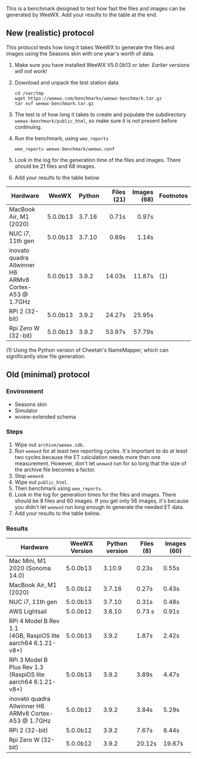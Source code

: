 This is a benchmark designed to test how fast the files and images can be
generated by WeeWX. Add your results to the table at the end.

## New (realistic) protocol

This protocol tests how long it takes WeeWX to generate the files and images
using the Seasons skin with one year's worth of data.

1. Make sure you have installed WeeWX V5.0.0b13 or later. _Earlier versions will
   not work!_
 
2. Download and unpack the test station data
 
    ```shell
    cd /var/tmp
    wget https://weewx.com/benchmarks/weewx-benchmark.tar.gz
    tar xvf weewx-benchmark.tar.gz
    ```

3. The test is of how long it takes to create and populate the subdirectory
   `weewx-benchmark/public_html`, so make sure it is _not_ present before
   continuing.

4. Run the benchmark, using `wee_reports`

   ```shell
   wee_reports weewx-benchmark/weewx.conf
   ```
   
5. Look in the log for the generation time of the files and images. There should
   be 21 files and 68 images.

6. Add your results to the table below

| Hardware                                                  | WeeWX    | Python  | Files (21) | Images (68) | Footnotes |
|-----------------------------------------------------------|----------|---------|-----------:|------------:|-----------|
| MacBook Air, M1 (2020)                                    | 5.0.0b13 | 3.7.16  |      0.71s |       0.97s |           |
| NUC i7, 11th gen                                          | 5.0.0b13 | 3.7.10  |      0.89s |       1.14s |           |
| inovato quadra Allwinner H6<br/>ARMv8 Cortex-A53 @ 1.7GHz | 5.0.0b13 | 3.9.2   |     14.03s |      11.87s | (1)       |
| RPi 2 (32-bit)                                            | 5.0.0b13 | 3.9.2   |     24.27s |      25.95s |           |
| Rpi Zero W (32-bit)                                       | 5.0.0b13 | 3.9.2   |     53.97s |      57.79s |           |


(1) Using the Python version of Cheetah's NameMapper, which can significantly
slow file generation.


## Old (minimal) protocol

### Environment
- Seasons skin
- Simulator
- wview-extended schema

### Steps

1. Wipe out `archive/weewx.sdb`.
2. Run `weewxd` for at least _two_ reporting cycles. It's important to do at 
   least two cycles because the ET calculation needs more than one measurement. 
   However, don't let `weewxd` run for so long that the size of the archive file 
   becomes a factor.
3. Stop `weewxd`.
4. Wipe out `public_html`.
5. Then benchmark using `wee_reports`.
6. Look in the log for generation times for the files and images. There should
   be 8 files and 60 images. If you get only 56 images, it's because you didn't
   let `weewxd` run long enough to generate the needed ET data.
7. Add your results to the table below.

### Results

| Hardware                                                         | WeeWX Version | Python version | Files (8) | Images (60) |
|------------------------------------------------------------------|---------------|----------------|-----------|-------------|
| Mac Mini, M1 2020 (Sonoma 14.0)                                  | 5.0.0b13      | 3.10.9         | 0.23s     | 0.55s       |
| MacBook Air, M1 (2020)                                           | 5.0.0b12      | 3.7.16         | 0.27s     | 0.43s       |
| NUC i7, 11th gen                                                 | 5.0.0b13      | 3.7.10         | 0.31s     | 0.48s       |
| AWS Lightsail                                                    | 5.0.0b12      | 3.8.10         | 0.73 s    | 0.91s       |
| RPi 4 Model B Rev 1.1 <br>(4GB, RaspiOS lite aarch64 6.1.21-v8+) | 5.0.0b13      | 3.9.2          | 1.87s     | 2.42s       |
| RPi 3 Model B Plus Rev 1.3 <br>(RaspiOS lite aarch64 6.1.21-v8+) | 5.0.0b13      | 3.9.2          | 3.89s     | 4.47s       |
| inovato quadra Allwinner H6<br/>ARMv8 Cortex-A53 @ 1.7GHz        | 5.0.0b12      | 3.9.2          | 3.84s     | 5.29s       |
| RPi 2 (32-bit)                                                   | 5.0.0b12      | 3.9.2          | 7.67s     | 8.44s       |
| Rpi Zero W (32-bit)                                              | 5.0.0b12      | 3.9.2          | 20.12s    | 19.67s      |
